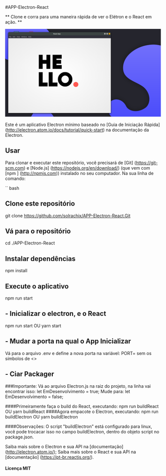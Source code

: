 #APP-Electron-React

** Clone e corra para uma maneira rápida de ver o Elétron e o React em ação. **


![Alt Text](https://github.com/solrachix/APP-Electron-React/blob/master/imgIlustration.png)


Este é um aplicativo Electron mínimo baseado no [Guia de Iniciação Rápida] (http://electron.atom.io/docs/tutorial/quick-start) na documentação da Electron.

## Usar

Para clonar e executar este repositório, você precisará de [Git] (https://git-scm.com) e [Node.js] (https://nodejs.org/en/download/) (que vem com [npm ] (http://npmjs.com)) instalado no seu computador. Na sua linha de comando:

`` bash
## Clone este repositório
  git clone https://github.com/solrachix/APP-Electron-React.Git
## Vá para o repositório
  cd ./APP-Electron-React
## Instalar dependências
  npm install
## Execute o aplicativo
  npm run start
`` ``

## - Inicializar o electron, e o React
   npm run start
   OU
   yarn start

## - Mudar a porta na qual o App Inicializar
  Vá para o arquivo .env e define a nova porta na variável: PORT=<numero da porta> sem os símbolos de <>

## - Ciar Packager
###Importante:
  Vá ao arquivo Electron.js na raiz do projeto, na linha vai encontrar isso:
  let EmDesenvolvimento = true;
  Mude para:
  let EmDesenvolvimento = false;

####Primeiramente faça o build do React, executando:
  npm run buildReact
  OU
  yarn buildReact
####Agora empacote o Electron, executando:
    npm run buildElectron
    OU
    yarn buildElectron

####Observações:
  O script "buildElectron" está configurado para linux, você pode trocacar isso no campo buildElectron, dentro
  do objeto script no package.json.

Saiba mais sobre o Electron e sua API na [documentação] (http://electron.atom.io/);
Saiba mais sobre o React e sua API na [documentação] (https://pt-br.reactjs.org/).


#### Licença MIT
